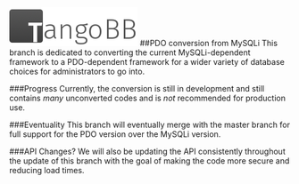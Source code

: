 [![Iko](https://raw.githubusercontent.com/Codetana/Iko/PDO/public/img/tangobb_logo.png "Iko")](http://iko.im "TangoBB")
##PDO conversion from MySQLi
This branch is dedicated to converting the current MySQLi-dependent framework to a PDO-dependent framework for a wider variety of database choices for administrators to go into.

###Progress
Currently, the conversion is still in development and still contains *many* unconverted codes and is *not* recommended for production use.

###Eventuality
This branch will eventually merge with the master branch for full support for the PDO version over the MySQLi version.

###API Changes?
We will also be updating the API consistently throughout the update of this branch with the goal of making the code more secure and reducing load times.
